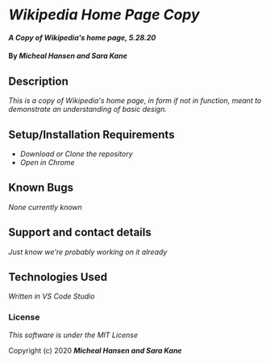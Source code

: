 # _Wikipedia Home Page Copy_

#### _A Copy of Wikipedia's home page, 5.28.20_

#### By _**Micheal Hansen and Sara Kane**_

## Description

_This is a copy of Wikipedia's home page, in form if not in function, meant to demonstrate an understanding of basic design._

## Setup/Installation Requirements

* _Download or Clone the repository_
* _Open in Chrome_

## Known Bugs

_None currently known_

## Support and contact details

_Just know we're probably working on it already_

## Technologies Used

_Written in VS Code Studio_

### License

*This software is under the MIT License*

Copyright (c) 2020 **_Micheal Hansen and Sara Kane_**